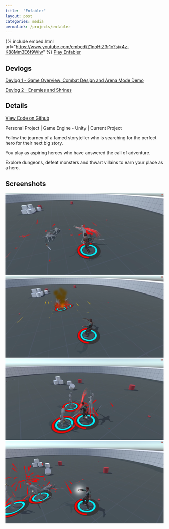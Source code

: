 ```yaml
---
title:  "Enfabler"
layout: post
categories: media
permalink: /projects/enfabler
---
```


{% include embed.html url="https://www.youtube.com/embed/Z1noHtZ3r1o?si=4z-K88Mm3E6f9Wiw" %}
[Play Enfabler](https://andrewjscott02.itch.io/enfabler)

## Devlogs

[Devlog 1 - Game Overview, Combat Design and Arena Mode Demo](https://andrewscott02.github.io/enfabler1/)

[Devlog 2 - Enemies and Shrines](https://andrewscott02.github.io/enfabler2/)

## Details

[View Code on Github](https://github.com/andrewscott02/Enfabler)

Personal Project | Game Engine - Unity | Current Project

<p>
  Follow the journey of a famed storyteller who is searching for the perfect hero for their next big story.
</p>

<p>
  You play as aspiring heroes who have answered the call of adventure.
</p>

<p>
  Explore dungeons, defeat monsters and thwart villains to earn your place as a hero.
</p>

## Screenshots

<img src="https://raw.githubusercontent.com/andrewscott02/andrewscott02.github.io/master/_posts/Images/Enfabler%20(8).png">
<img src="https://raw.githubusercontent.com/andrewscott02/andrewscott02.github.io/master/_posts/Images/Enfabler%20(7).png">
<img src="https://raw.githubusercontent.com/andrewscott02/andrewscott02.github.io/master/_posts/Images/Enfabler%20(9).png">
<img src="https://raw.githubusercontent.com/andrewscott02/andrewscott02.github.io/master/_posts/Images/Enfabler%20(1).png">
